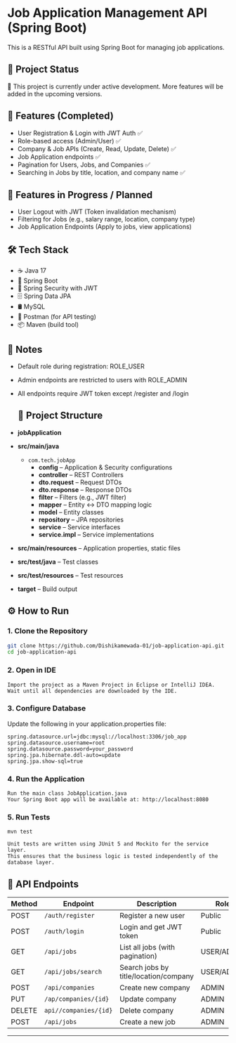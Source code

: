 # Job Application Management API (Spring Boot)

This is a RESTful API built using Spring Boot for managing job applications.

## 🚧 Project Status

🔧 This project is currently under active development. More features will be added in the upcoming versions.

## 🔑 Features (Completed)
- User Registration & Login with JWT Auth ✅
- Role-based access (Admin/User) ✅
- Company & Job APIs (Create, Read, Update, Delete) ✅
- Job Application endpoints ✅
- Pagination for Users, Jobs, and Companies ✅
- Searching in Jobs by title, location, and company name ✅

## 🔑 Features in Progress / Planned
- User Logout with JWT (Token invalidation mechanism)
- Filtering for Jobs (e.g., salary range, location, company type)
- Job Application Endpoints (Apply to jobs, view applications)

## 🛠 Tech Stack
- ☕ Java 17
- 🌱 Spring Boot
- 🔐 Spring Security with JWT
- 🗄  Spring Data JPA
- 🛢  MySQL
- 🧪 Postman (for API testing)
- 📦 Maven (build tool)

## 📌 Notes
- Default role during registration: ROLE_USER
- Admin endpoints are restricted to users with ROLE_ADMIN
- All endpoints require JWT token except /register and /login

  ## 📁 Project Structure
 
 - **jobApplication**
  - **src/main/java**
    - `com.tech.jobApp`
      - **config** – Application & Security configurations
      - **controller** – REST Controllers
      - **dto.request** – Request DTOs
      - **dto.response** – Response DTOs
      - **filter** – Filters (e.g., JWT filter)
      - **mapper** – Entity ↔ DTO mapping logic
      - **model** – Entity classes
      - **repository** – JPA repositories
      - **service** – Service interfaces
      - **service.impl** – Service implementations
  - **src/main/resources** – Application properties, static files
  - **src/test/java** – Test classes
  - **src/test/resources** – Test resources
  - **target** – Build output



## ⚙️ How to Run

### 1. Clone the Repository

```bash
git clone https://github.com/Dishikamewada-01/job-application-api.git
cd job-application-api
```

### 2. Open in IDE
```
Import the project as a Maven Project in Eclipse or IntelliJ IDEA.
Wait until all dependencies are downloaded by the IDE.
```

### 3. Configure Database
Update the following in your application.properties file:
```
spring.datasource.url=jdbc:mysql://localhost:3306/job_app
spring.datasource.username=root
spring.datasource.password=your_password
spring.jpa.hibernate.ddl-auto=update
spring.jpa.show-sql=true
```

### 4. Run the Application
```
Run the main class JobApplication.java
Your Spring Boot app will be available at: http://localhost:8080
```
### 5. Run Tests
```
mvn test

Unit tests are written using JUnit 5 and Mockito for the service layer.
This ensures that the business logic is tested independently of the database layer.
```



## 📌 API Endpoints

| Method | Endpoint                  | Description                           | Role       |
|--------|---------------------------|---------------------------------------|------------|
| POST   | `/auth/register`          | Register a new user                   | Public     |
| POST   | `/auth/login`             | Login and get JWT token               | Public     |
| GET    | `/api/jobs`               | List all jobs (with pagination)       | USER/ADMIN |
| GET    | `/api/jobs/search`        | Search jobs by title/location/company | USER/ADMIN |
| POST   | `/api/companies`          | Create new company                    | ADMIN      |
| PUT    | `/ap/companies/{id}`      | Update company                        | ADMIN      |
| DELETE | `api//companies/{id}`     | Delete company                        | ADMIN      |
| POST   | `/api/jobs`               | Create a new job                      | ADMIN      |



---
